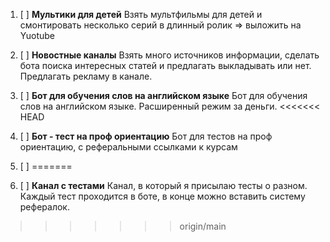 1. [ ] **Мультики для детей**
Взять мультфильмы для детей и смонтировать несколько серий в длинный ролик => выложить на Yuotube 

2. [ ] **Новостные каналы**
Взять много источников информации, сделать бота поиска интересных статей и предлагать выкладывать или нет. Предлагать рекламу в канале.

3. [ ] **Бот для обучения слов на английском языке**
Бот для обучения слов на английском языке. Расширенный режим за деньги. 
<<<<<<< HEAD

4. [ ] **Бот - тест на проф ориентацию**
Бот для тестов на проф ориентацию, с реферальными ссылками к курсам

5. [ ] 
=======
 4. [ ] **Канал с тестами**
 Канал, в который я присылаю тесты о разном. Каждый тест проходится в боте, в конце можно вставить систему рефералок.
>>>>>>> origin/main
